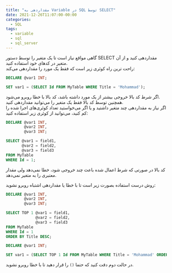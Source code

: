 ```yaml
---
title: "مقداردهی به Variable در SQL توسط SELECT"
date: 2021-12-26T11:07:00-00:00
categories:
  - SQL
tags:
  - variable
  - sql
  - sql_server
---
```


گاهی مواقع نیاز است تا یک متغیر را توسط دستور SELECT مقداردهی کنید و از آن متغیر در کدهای خود استفاده کنید.  
راحت ترین راه کوئری زیر است که فقط یک مورد را مقداردهی می‌کند:  

```sql
DECLARE @var1 INT;

SET var1 = (SELECT Id FROM MyTable WHERE Title = 'Mohammad');
```

اگر شرط کد بالا خروجی بیشتر از یک مورد داشته باشد، کد بالا با خطا روبرو می‌شود.  
همچنین توسط کد بالا فقط یک متغیر را می‌توانید مقدار‌دهی کنید.  
اگر نیاز به مقداردهی چند متغیر داشتید و یا اگر می‌خواستید تعداد کوئری‌های اجرا شده  را کم کنید، می‌توانید از کوئری زیر استفاده کنید:  

```sql
DECLARE @var1 INT,
        @var2 INT,
        @var3 INT;

SELECT @var1 = field1,
       @var2 = field2,
       @var3 = field3
FROM MyTable
WHERE Id = 1;
```

کد بالا در صورتی که شرط اعمال شده باعث چند خروجی شود، خطا نمی‌دهد ولی مقدار معتبری را به متغیر نمی‌دهد.  

روش درست استفاده بصورت زیر است تا با خطا یا مقداردهی اشتباه روبرو نشوید:  

```sql
DECLARE @var1 INT,
        @var2 INT,
        @var3 INT;

SELECT TOP 1 @var1 = field1,
             @var2 = field2,
             @var3 = field3
FROM MyTable
WHERE Id = 1
ORDER BY Title DESC;
```

```sql
DECLARE @var1 INT;

SET var1 = (SELECT TOP 1 Id FROM MyTable WHERE Title = 'Mohammad' ORDER BY Title DESC);
```

در حالت دوم دقت کنید که حتما `()` را قرار دهید تا با خطا روبرو نشوید.  